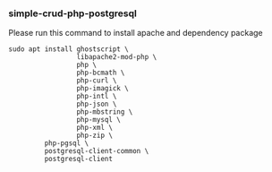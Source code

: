 ### simple-crud-php-postgresql

Please run this command to install apache and dependency package

```
sudo apt install ghostscript \
                 libapache2-mod-php \
                 php \
                 php-bcmath \
                 php-curl \
                 php-imagick \
                 php-intl \
                 php-json \
                 php-mbstring \
                 php-mysql \
                 php-xml \
                 php-zip \
		 php-pgsql \
		 postgresql-client-common \
		 postgresql-client
		 
```
